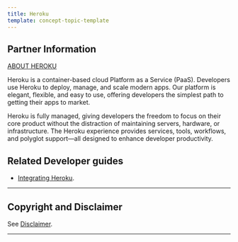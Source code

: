 ```yaml
---
title: Heroku
template: concept-topic-template
---
```


## Partner Information

[ABOUT HEROKU](https://www.heroku.com/)

Heroku is a container-based cloud Platform as a Service (PaaS). Developers use Heroku to deploy, manage, and scale modern apps. Our platform is elegant, flexible, and easy to use, offering developers the simplest path to getting their apps to market.

Heroku is fully managed, giving developers the freedom to focus on their core product without the distraction of maintaining servers, hardware, or infrastructure. The Heroku experience provides services, tools, workflows, and polyglot support—all designed to enhance developer productivity.

## Related Developer guides

* [Integrating Heroku](/docs/scos/dev/technology-partner-guides/{{page.version}}/hosting-providers/integrating-heroku.html).


---

## Copyright and Disclaimer

See [Disclaimer](https://github.com/spryker/spryker-documentation).

---
